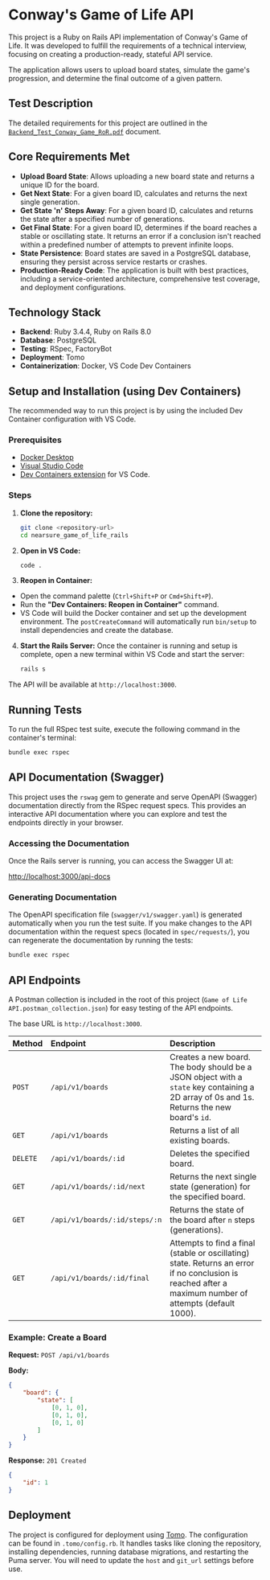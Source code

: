# Conway's Game of Life API

This project is a Ruby on Rails API implementation of Conway's Game of Life. It was developed to fulfill the requirements of a technical interview, focusing on creating a production-ready, stateful API service.

The application allows users to upload board states, simulate the game's progression, and determine the final outcome of a given pattern.

## Test Description

The detailed requirements for this project are outlined in the [`Backend_Test_Conway_Game_RoR.pdf`](./Backend_Test_Conway_Game_RoR.pdf) document.


## Core Requirements Met

*   **Upload Board State**: Allows uploading a new board state and returns a unique ID for the board.
*   **Get Next State**: For a given board ID, calculates and returns the next single generation.
*   **Get State 'n' Steps Away**: For a given board ID, calculates and returns the state after a specified number of generations.
*   **Get Final State**: For a given board ID, determines if the board reaches a stable or oscillating state. It returns an error if a conclusion isn't reached within a predefined number of attempts to prevent infinite loops.
*   **State Persistence**: Board states are saved in a PostgreSQL database, ensuring they persist across service restarts or crashes.
*   **Production-Ready Code**: The application is built with best practices, including a service-oriented architecture, comprehensive test coverage, and deployment configurations.

## Technology Stack

*   **Backend**: Ruby 3.4.4, Ruby on Rails 8.0
*   **Database**: PostgreSQL
*   **Testing**: RSpec, FactoryBot
*   **Deployment**: Tomo
*   **Containerization**: Docker, VS Code Dev Containers

## Setup and Installation (using Dev Containers)

The recommended way to run this project is by using the included Dev Container configuration with VS Code.

### Prerequisites

*   [Docker Desktop](https://www.docker.com/products/docker-desktop/)
*   [Visual Studio Code](https://code.visualstudio.com/)
*   [Dev Containers extension](https://marketplace.visualstudio.com/items?itemName=ms-vscode-remote.remote-containers) for VS Code.

### Steps

1.  **Clone the repository:**
    ```bash
    git clone <repository-url>
    cd nearsure_game_of_life_rails
    ```
2.  **Open in VS Code:**
    ```bash
    code .
    ```
3.  **Reopen in Container:**
  *   Open the command palette (`Ctrl+Shift+P` or `Cmd+Shift+P`).
  *   Run the **"Dev Containers: Reopen in Container"** command.
  *   VS Code will build the Docker container and set up the development environment. The `postCreateCommand` will automatically run `bin/setup` to install dependencies and create the database.

4.  **Start the Rails Server:**
    Once the container is running and setup is complete, open a new terminal within VS Code and start the server:
    ```bash
    rails s
    ```
The API will be available at `http://localhost:3000`.

## Running Tests

To run the full RSpec test suite, execute the following command in the container's terminal:

```bash
bundle exec rspec
```

## API Documentation (Swagger)

This project uses the `rswag` gem to generate and serve OpenAPI (Swagger) documentation directly from the RSpec request specs. This provides an interactive API documentation where you can explore and test the endpoints directly in your browser.

### Accessing the Documentation

Once the Rails server is running, you can access the Swagger UI at:

[http://localhost:3000/api-docs](http://localhost:3000/api-docs)

### Generating Documentation

The OpenAPI specification file (`swagger/v1/swagger.yaml`) is generated automatically when you run the test suite. If you make changes to the API documentation within the request specs (located in `spec/requests/`), you can regenerate the documentation by running the tests:

```bash
bundle exec rspec
```

## API Endpoints

A Postman collection is included in the root of this project (`Game of Life API.postman_collection.json`) for easy testing of the API endpoints.

The base URL is `http://localhost:3000`.

| Method | Endpoint | Description |
| :--- | :--- | :--- |
| `POST` | `/api/v1/boards` | Creates a new board. The body should be a JSON object with a `state` key containing a 2D array of 0s and 1s. Returns the new board's `id`. |
| `GET` | `/api/v1/boards` | Returns a list of all existing boards. |
| `DELETE` | `/api/v1/boards/:id` | Deletes the specified board. |
| `GET` | `/api/v1/boards/:id/next` | Returns the next single state (generation) for the specified board. |
| `GET` | `/api/v1/boards/:id/steps/:n` | Returns the state of the board after `n` steps (generations). |
| `GET` | `/api/v1/boards/:id/final` | Attempts to find a final (stable or oscillating) state. Returns an error if no conclusion is reached after a maximum number of attempts (default 1000). |

### Example: Create a Board

**Request:** `POST /api/v1/boards`

**Body:**
```json
{
    "board": {
        "state": [
            [0, 1, 0],
            [0, 1, 0],
            [0, 1, 0]
        ]
    }
}
```

**Response:** `201 Created`
```json
{
    "id": 1
}
```

## Deployment

The project is configured for deployment using [Tomo](https://tomo-deploy.com/). The configuration can be found in `.tomo/config.rb`. It handles tasks like cloning the repository, installing dependencies, running database migrations, and restarting the Puma server. You will need to update the `host` and `git_url` settings before use.
